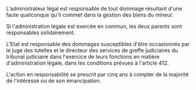 L'administrateur légal est responsable de tout dommage résultant d'une faute quelconque qu'il commet dans la gestion des biens du mineur.

Si l'administration légale est exercée en commun, les deux parents sont responsables solidairement.

L'Etat est responsable des dommages susceptibles d'être occasionnés par le juge des tutelles et le directeur des services de greffe judiciaires du tribunal judiciaire dans l'exercice de leurs fonctions en matière d'administration légale, dans les conditions prévues à l'article 412.

L'action en responsabilité se prescrit par cinq ans à compter de la majorité de l'intéressé ou de son émancipation.
